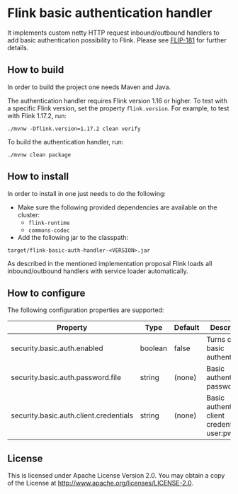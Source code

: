 # Flink basic authentication handler

It implements custom netty HTTP request inbound/outbound handlers to add basic
authentication possibility to Flink.
Please see [FLIP-181](https://cwiki.apache.org/confluence/x/CAUBCw) for further details.

## How to build
In order to build the project one needs Maven and Java.

The authentication handler requires Flink version 1.16 or higher. To test with a specific Flink version, set the
property `flink.version`. For example, to test with Flink 1.17.2, run:
```
./mvnw -Dflink.version=1.17.2 clean verify
```

To build the authentication handler, run:
```
./mvnw clean package
```

## How to install
In order to install in one just needs to do the following:
* Make sure the following provided dependencies are available on the cluster:
  * `flink-runtime`
  * `commons-codec`
* Add the following jar to the classpath:
```
target/flink-basic-auth-handler-<VERSION>.jar
```
As described in the mentioned implementation proposal Flink loads all
inbound/outbound handlers with service loader automatically.

## How to configure

The following configuration properties are supported:

| Property                               | Type    | Default | Description                                      |
|----------------------------------------|---------|---------|--------------------------------------------------|
| security.basic.auth.enabled            | boolean | false   | Turns on/off basic authentication                |
| security.basic.auth.password.file      | string  | (none)  | Basic authentication password file               |
| security.basic.auth.client.credentials | string  | (none)  | Basic authentication client credentials user:pwd |

## License
This is licensed under Apache License Version 2.0.
You may obtain a copy of the License at http://www.apache.org/licenses/LICENSE-2.0.
